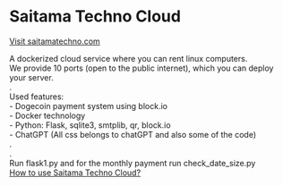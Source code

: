 # Saitama Techno Cloud
<a href="https://saitamatechno.com" target="_blank">Visit saitamatechno.com</a>
<div>A dockerized cloud service where you can rent linux computers.</div>
<div>We provide 10 ports (open to the public internet), which you can deploy your server.</div>
<div>.</div>
<div>Used features:</div>
<div> - Dogecoin payment system using block.io</div>
<div> - Docker technology</div>
<div> - Python: Flask, sqlite3, smtplib, qr, block.io</div>
<div> - ChatGPT (All css belongs to chatGPT and also some of the code)</div>
<div>.</div>
<div>.</div>
<div>Run flask1.py and for the monthly payment run check_date_size.py</div>
<a href="https://www.youtube.com/watch?v=wrr9EloRCpQ">How to use Saitama Techno Cloud?</a>

